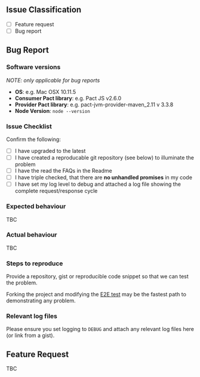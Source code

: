 ## Issue Classification

- [ ] Feature request
- [ ] Bug report

## Bug Report

### Software versions

_NOTE: only applicable for bug reports_

- **OS**: e.g. Mac OSX 10.11.5
- **Consumer Pact library**: e.g. Pact JS v2.6.0
- **Provider Pact library**: e.g. pact-jvm-provider-maven_2.11 v 3.3.8
- **Node Version**: `node --version`

### Issue Checklist

Confirm the following:

- [ ] I have upgraded to the latest
- [ ] I have created a reproducable git repository (see below) to illuminate the problem
- [ ] I have the read the FAQs in the Readme
- [ ] I have triple checked, that there are **no unhandled promises** in my code
- [ ] I have set my log level to debug and attached a log file showing the complete request/response cycle

### Expected behaviour

TBC

### Actual behaviour

TBC

### Steps to reproduce

Provide a repository, gist or reproducible code snippet so that we can test the problem.

Forking the project and modifying the [E2E test](https://github.com/pact-foundation/pact-js/blob/master/examples/e2e/README.md) may be the fastest path to demonstrating any problem.

### Relevant log files

Please ensure you set logging to `DEBUG` and attach any relevant log files here (or link from a gist).

## Feature Request

TBC
